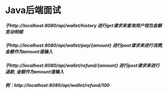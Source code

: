 # Java后端面试
##### 于http://localhost:8080/api/wallet/history 进行get请求来查询用户钱包金额变动明细

##### 于http://localhost:8080/api/wallet/pay/{amount} 进行post请求来进行消费, 金额作为amount值输入

##### 于http://localhost:8080/api/wallet/refund/{amount} 进行post请求来进行退款, 金额作为amount值输入

##### 例：http://localhost:8080/api/wallet/refund/100
